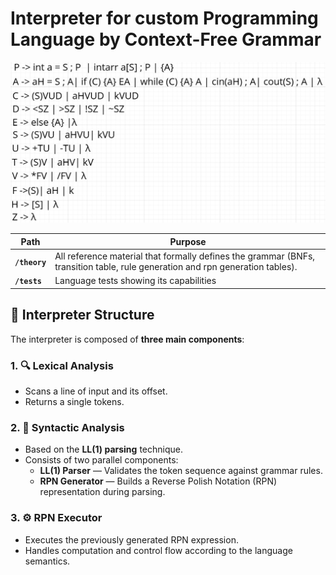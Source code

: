 # Interpreter for custom Programming Language by Context-Free Grammar

![Context-Free Grammar](./theory/grammar.jpg)

| Path          | Purpose |
| ------------- | ------- |
| **`/theory`** | All reference material that formally defines the grammar (BNFs, transition table, rule generation and rpn generation tables). |
| **`/tests`**  | Language tests showing its capabilities |

## 🧠 Interpreter Structure

The interpreter is composed of **three main components**:
### 1. 🔍 Lexical Analysis
- Scans a line of input and its offset.
- Returns a single tokens.

### 2. 📐 Syntactic Analysis
- Based on the **LL(1) parsing** technique.
- Consists of two parallel components:
  - **LL(1) Parser** — Validates the token sequence against grammar rules.
  - **RPN Generator** — Builds a Reverse Polish Notation (RPN) representation during parsing.

### 3. ⚙️ RPN Executor
- Executes the previously generated RPN expression.
- Handles computation and control flow according to the language semantics.

